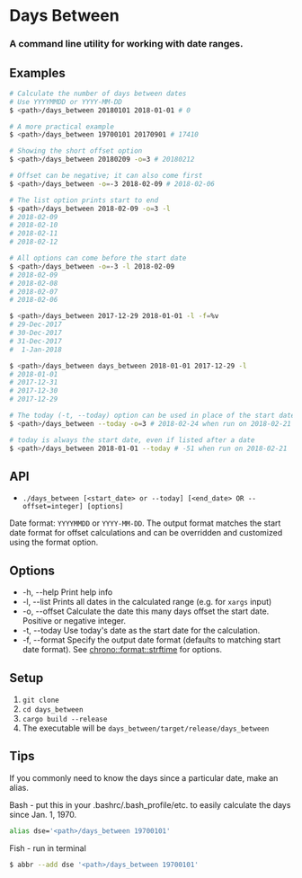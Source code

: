 # Days Between
### A command line utility for working with date ranges.

## Examples
```bash
# Calculate the number of days between dates
# Use YYYYMMDD or YYYY-MM-DD
$ <path>/days_between 20180101 2018-01-01 # 0
```
```bash
# A more practical example
$ <path>/days_between 19700101 20170901 # 17410
```
```bash
# Showing the short offset option
$ <path>/days_between 20180209 -o=3 # 20180212
```
```bash
# Offset can be negative; it can also come first
$ <path>/days_between -o=-3 2018-02-09 # 2018-02-06
```
```bash
# The list option prints start to end
$ <path>/days_between 2018-02-09 -o=3 -l
# 2018-02-09
# 2018-02-10
# 2018-02-11
# 2018-02-12

# All options can come before the start date
$ <path>/days_between -o=-3 -l 2018-02-09
# 2018-02-09
# 2018-02-08
# 2018-02-07
# 2018-02-06

$ <path>/days_between 2017-12-29 2018-01-01 -l -f=%v
# 29-Dec-2017
# 30-Dec-2017
# 31-Dec-2017
#  1-Jan-2018

$ <path>/days_between days_between 2018-01-01 2017-12-29 -l
# 2018-01-01
# 2017-12-31
# 2017-12-30
# 2017-12-29
```
```bash
# The today (-t, --today) option can be used in place of the start date
$ <path>/days_between --today -o=3 # 2018-02-24 when run on 2018-02-21

# today is always the start date, even if listed after a date
$ <path>/days_between 2018-01-01 --today # -51 when run on 2018-02-21
```

## API
* `./days_between [<start_date> or --today] [<end_date> OR --offset=integer] [options]`

Date format: `YYYYMMDD` or `YYYY-MM-DD`. The output format matches the start date format for offset calculations and can be overridden and customized using the format option.

## Options
* -h, --help Print help info
* -l, --list Prints all dates in the calculated range (e.g. for `xargs` input)
* -o, --offset <offset> Calculate the date this many days offset the start date. Positive or negative integer.
* -t, --today Use today's date as the start date for the calculation.
* -f, --format <format> Specify the output date format (defaults to matching start date format). See [chrono::format::strftime](https://docs.rs/chrono/0.4.0/chrono/format/strftime/index.html) for options.

## Setup

1. `git clone`
1. `cd days_between`
1. `cargo build --release`
1. The executable will be `days_between/target/release/days_between`

## Tips
If you commonly need to know the days since a particular date, make an alias.

Bash - put this in your .bashrc/.bash_profile/etc. to easily calculate the days since Jan. 1, 1970.
```bash
alias dse='<path>/days_between 19700101'
```

Fish - run in terminal
```bash
$ abbr --add dse '<path>/days_between 19700101'
```
